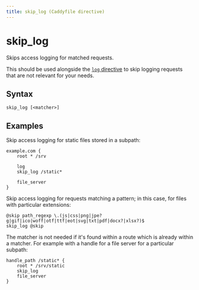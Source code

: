 ```yaml
---
title: skip_log (Caddyfile directive)
---
```


# skip_log

Skips access logging for matched requests.

This should be used alongside the [`log` directive](/docs/caddyfile/directives/log) to skip logging requests that are not relevant for your needs.


## Syntax

```caddy-d
skip_log [<matcher>]
```


## Examples

Skip access logging for static files stored in a subpath:

```caddy
example.com {
	root * /srv

	log
	skip_log /static*

	file_server
}
```


Skip access logging for requests matching a pattern; in this case, for files with particular extensions:

```caddy-d
@skip path_regexp \.(js|css|png|jpe?g|gif|ico|woff|otf|ttf|eot|svg|txt|pdf|docx?|xlsx?)$
skip_log @skip
```


The matcher is not needed if it's found within a route which is already within a matcher. For example with a handle for a file server for a particular subpath:

```caddy-d
handle_path /static* {
	root * /srv/static
	skip_log
	file_server
}
```
